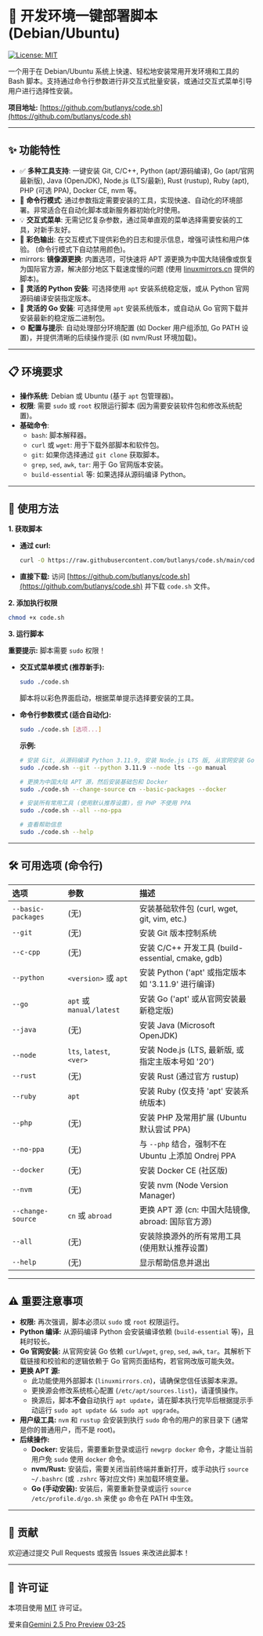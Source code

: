# 🚀 开发环境一键部署脚本 (Debian/Ubuntu)

[![License: MIT](https://img.shields.io/badge/License-MIT-yellow.svg)](https://opensource.org/licenses/MIT)

一个用于在 Debian/Ubuntu 系统上快速、轻松地安装常用开发环境和工具的 Bash 脚本。支持通过命令行参数进行非交互式批量安装，或通过交互式菜单引导用户进行选择性安装。

**项目地址:** [https://github.com/butlanys/code.sh](https://github.com/butlanys/code.sh)

---

## ✨ 功能特性

*   ✅ **多种工具支持**: 一键安装 Git, C/C++, Python (apt/源码编译), Go (apt/官网最新版), Java (OpenJDK), Node.js (LTS/最新), Rust (rustup), Ruby (apt), PHP (可选 PPA), Docker CE, nvm 等。
*   🚀 **命令行模式**: 通过参数指定需要安装的工具，实现快速、自动化的环境部署。非常适合在自动化脚本或新服务器初始化时使用。
*   💡 **交互式菜单**: 无需记忆复杂参数，通过简单直观的菜单选择需要安装的工具，对新手友好。
*   🎨 **彩色输出**: 在交互模式下提供彩色的日志和提示信息，增强可读性和用户体验。 (命令行模式下自动禁用颜色)。
*    mirrors: **镜像源更换**: 内置选项，可快速将 APT 源更换为中国大陆镜像或恢复为国际官方源，解决部分地区下载速度慢的问题 (使用 [linuxmirrors.cn](https://linuxmirrors.cn/) 提供的脚本)。
*   🐍 **灵活的 Python 安装**: 可选择使用 `apt` 安装系统稳定版，或从 Python 官网源码编译安装指定版本。
*   🐹 **灵活的 Go 安装**: 可选择使用 `apt` 安装系统版本，或自动从 Go 官网下载并安装最新的稳定版二进制包。
*   ⚙️ **配置与提示**: 自动处理部分环境配置 (如 Docker 用户组添加, Go PATH 设置)，并提供清晰的后续操作提示 (如 nvm/Rust 环境加载)。

---

## 📋 环境要求

*   **操作系统**: Debian 或 Ubuntu (基于 `apt` 包管理器)。
*   **权限**: 需要 `sudo` 或 `root` 权限运行脚本 (因为需要安装软件包和修改系统配置)。
*   **基础命令**:
    *   `bash`: 脚本解释器。
    *   `curl` 或 `wget`: 用于下载外部脚本和软件包。
    *   `git`: 如果你选择通过 `git clone` 获取脚本。
    *   `grep`, `sed`, `awk`, `tar`: 用于 Go 官网版本安装。
    *   `build-essential` 等: 如果选择从源码编译 Python。

---

## 🚀 使用方法

**1. 获取脚本**
*   **通过 curl:**
    ```bash
    curl -O https://raw.githubusercontent.com/butlanys/code.sh/main/code.sh
    ```
*   **直接下载:**
    访问 [https://github.com/butlanys/code.sh](https://github.com/butlanys/code.sh) 并下载 `code.sh` 文件。

**2. 添加执行权限**

```bash
chmod +x code.sh
```

**3. 运行脚本**

**重要提示:** 脚本需要 `sudo` 权限！

*   **交互式菜单模式 (推荐新手):**
    ```bash
    sudo ./code.sh
    ```
    脚本将以彩色界面启动，根据菜单提示选择要安装的工具。

*   **命令行参数模式 (适合自动化):**
    ```bash
    sudo ./code.sh [选项...]
    ```
    **示例:**
    ```bash
    # 安装 Git, 从源码编译 Python 3.11.9, 安装 Node.js LTS 版, 从官网安装 Go 最新版
    sudo ./code.sh --git --python 3.11.9 --node lts --go manual

    # 更换为中国大陆 APT 源，然后安装基础包和 Docker
    sudo ./code.sh --change-source cn --basic-packages --docker

    # 安装所有常用工具 (使用默认推荐设置)，但 PHP 不使用 PPA
    sudo ./code.sh --all --no-ppa

    # 查看帮助信息
    sudo ./code.sh --help
    ```

---

## 🛠️ 可用选项 (命令行)

| 选项                      | 参数                     | 描述                                                                 |
| :------------------------ | :----------------------- | :------------------------------------------------------------------- |
| `--basic-packages`        | (无)                     | 安装基础软件包 (curl, wget, git, vim, etc.)                          |
| `--git`                   | (无)                     | 安装 Git 版本控制系统                                                |
| `--c-cpp`                 | (无)                     | 安装 C/C++ 开发工具 (build-essential, cmake, gdb)                    |
| `--python`                | `<version>` 或 `apt`     | 安装 Python ('apt' 或指定版本如 '3.11.9' 进行编译)                   |
| `--go`                    | `apt` 或 `manual/latest` | 安装 Go ('apt' 或从官网安装最新稳定版)                               |
| `--java`                  | (无)                     | 安装 Java (Microsoft OpenJDK)                                        |
| `--node`                  | `lts`, `latest`, `<ver>` | 安装 Node.js (LTS, 最新版, 或指定主版本号如 '20')                    |
| `--rust`                  | (无)                     | 安装 Rust (通过官方 rustup)                                          |
| `--ruby`                  | `apt`                    | 安装 Ruby (仅支持 'apt' 安装系统版本)                                |
| `--php`                   | (无)                     | 安装 PHP 及常用扩展 (Ubuntu 默认尝试 PPA)                            |
| `--no-ppa`                | (无)                     | 与 `--php` 结合，强制不在 Ubuntu 上添加 Ondrej PPA                   |
| `--docker`                | (无)                     | 安装 Docker CE (社区版)                                              |
| `--nvm`                   | (无)                     | 安装 nvm (Node Version Manager)                                      |
| `--change-source`         | `cn` 或 `abroad`         | 更换 APT 源 (cn: 中国大陆镜像, abroad: 国际官方源)                   |
| `--all`                   | (无)                     | 安装除换源外的所有常用工具 (使用默认推荐设置)                        |
| `--help`                  | (无)                     | 显示帮助信息并退出                                                   |

---

## ⚠️ 重要注意事项

*   **权限:** 再次强调，脚本必须以 `sudo` 或 `root` 权限运行。
*   **Python 编译:** 从源码编译 Python 会安装编译依赖 (`build-essential` 等)，且耗时较长。
*   **Go 官网安装:** 从官网安装 Go 依赖 `curl`/`wget`, `grep`, `sed`, `awk`, `tar`。其解析下载链接和校验和的逻辑依赖于 Go 官网页面结构，若官网改版可能失效。
*   **更换 APT 源:**
    *   此功能使用外部脚本 (`linuxmirrors.cn`)，请确保您信任该脚本来源。
    *   更换源会修改系统核心配置 (`/etc/apt/sources.list`)，请谨慎操作。
    *   换源后，脚本**不会**自动执行 `apt update`，请在脚本执行完毕后根据提示手动运行 `sudo apt update && sudo apt upgrade`。
*   **用户级工具:** `nvm` 和 `rustup` 会安装到执行 `sudo` 命令的用户的家目录下 (通常是你的普通用户，而不是 root)。
*   **后续操作:**
    *   **Docker:** 安装后，需要重新登录或运行 `newgrp docker` 命令，才能让当前用户免 `sudo` 使用 `docker` 命令。
    *   **nvm/Rust:** 安装后，需要关闭当前终端并重新打开，或手动执行 `source ~/.bashrc` (或 `.zshrc` 等对应文件) 来加载环境变量。
    *   **Go (手动安装):** 安装后，需要重新登录或运行 `source /etc/profile.d/go.sh` 来使 `go` 命令在 PATH 中生效。

---

## 🤝 贡献

欢迎通过提交 Pull Requests 或报告 Issues 来改进此脚本！

---

## 📄 许可证

本项目使用 [MIT](LICENSE) 许可证。

爱来自[Gemini 2.5 Pro Preview 03-25](https://aistudio.google.com/prompts/)
